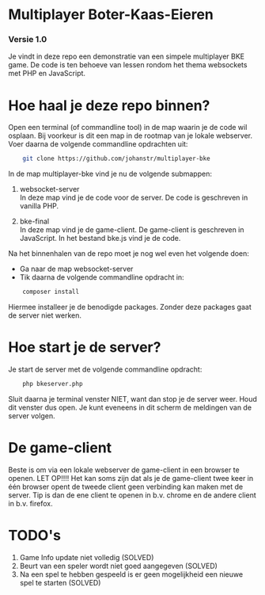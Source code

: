 # Multiplayer Boter-Kaas-Eieren
### Versie 1.0
Je vindt in deze repo een demonstratie van een simpele multiplayer BKE game. 
De code is ten behoeve van lessen rondom het thema websockets met PHP en JavaScript.  
  
# Hoe haal je deze repo binnen?
Open een terminal (of commandline tool) in de map waarin je de code wil osplaan. Bij voorkeur is dit een map
in de rootmap van je lokale webserver. Voer daarna de volgende commandline opdrachten uit:  
  
```bash
    git clone https://github.com/johanstr/multiplayer-bke
```  
  
In de map multiplayer-bke vind je nu de volgende submappen:  
1. websocket-server  
In deze map vind je de code voor de server. De code is geschreven in vanilla PHP.  
   
2. bke-final  
In deze map vind je de game-client. De game-client is geschreven in JavaScript. In het bestand bke.js
   vind je de code.
     
Na het binnenhalen van de repo moet je nog wel even het volgende doen:  
* Ga naar de map websocket-server
* Tik daarna de volgende commandline opdracht in:  
```bash
    composer install
```  
Hiermee installeer je de benodigde packages. Zonder deze packages gaat de server niet werken.  

# Hoe start je de server?
Je start de server met de volgende commandline opdracht:  
```bash
    php bkeserver.php
```  
Sluit daarna je terminal venster NIET, want dan stop je de server weer. Houd dit venster dus open. 
Je kunt eveneens in dit scherm de meldingen van de server volgen.  

# De game-client
Beste is om via een lokale webserver de game-client in een browser te openen. 
LET OP!!!! Het kan soms zijn dat als je de game-client twee keer in één browser opent de tweede client geen 
verbinding kan maken met de server. Tip is dan de ene client te openen in b.v. chrome en de andere client in
b.v. firefox.

# TODO's
1. Game Info update niet volledig (SOLVED)
2. Beurt van een speler wordt niet goed aangegeven (SOLVED)
3. Na een spel te hebben gespeeld is er geen mogelijkheid een nieuwe spel te starten (SOLVED)
